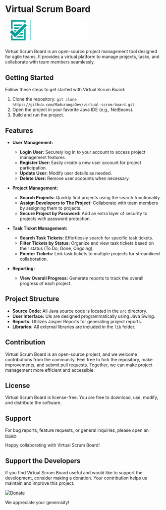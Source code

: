 # Virtual Scrum Board
<img src="https://github.com/MadurangaDev/virtual-scrum-board/blob/main/src/Assets/Images/LogoBanner.svg" alt="Virtual Scrum Board" style="width: 250px; height: auto; margin-bottom: 10px; margin-left: 15px;"/>


Virtual Scrum Board is an open-source project management tool designed for agile teams. It provides a virtual platform to manage projects, tasks, and collaborate with team members seamlessly.

## Getting Started

Follow these steps to get started with Virtual Scrum Board:

1. Clone the repository: `git clone https://github.com/MadurangaDev/virtual-scrum-board.git`
2. Open the project in your favorite Java IDE (e.g., NetBeans).
3. Build and run the project.

## Features

- **User Management:**
  - **Login User:** Securely log in to your account to access project management features.
  - **Register User:** Easily create a new user account for project participation.
  - **Update User:** Modify user details as needed.
  - **Delete User:** Remove user accounts when necessary.

- **Project Management:**
  - **Search Projects:** Quickly find projects using the search functionality.
  - **Assign Developers to The Project:** Collaborate with team members by assigning them to projects.
  - **Secure Project by Password:** Add an extra layer of security to projects with password protection.

- **Task Ticket Management:**
  - **Search Task Tickets:** Effortlessly search for specific task tickets.
  - **Filter Tickets by Status:** Organize and view task tickets based on their status (To Do, Done, Ongoing).
  - **Pointer Tickets:** Link task tickets to multiple projects for streamlined collaboration.

- **Reporting:**
  - **View Overall Progress:** Generate reports to track the overall progress of each project.

## Project Structure

- **Source Code:** All Java source code is located in the `src` directory.
- **User Interface:** UIs are designed programmatically using Java Swing.
- **Reports:** Utilizes Jasper Reports for generating project reports.
- **Libraries:** All external libraries are included in the `lib` folder.

## Contribution

Virtual Scrum Board is an open-source project, and we welcome contributions from the community. Feel free to fork the repository, make improvements, and submit pull requests. Together, we can make project management more efficient and accessible.

## License

Virtual Scrum Board is license-free. You are free to download, use, modify, and distribute the software.
## Support

For bug reports, feature requests, or general inquiries, please open an [issue](https://github.com/MadurangaDev/virtual-scrum-board/issues).

Happy collaborating with Virtual Scrum Board!

## Support the Developers

If you find Virtual Scrum Board useful and would like to support the development, consider making a donation. Your contribution helps us maintain and improve this project.

[![Donate](https://www.paypalobjects.com/en_US/i/btn/btn_donateCC_LG.gif)](https://www.paypal.com/donate/?hosted_button_id=JR7BEEL3HRAGL)

We appreciate your generosity!